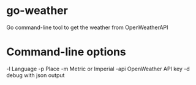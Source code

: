 # go-weather
Go command-line tool to get the weather from OpenWeatherAPI


# Command-line options
-l Language
-p Place
-m Metric or Imperial
-api OpenWeather API key
-d debug with json output

# 
